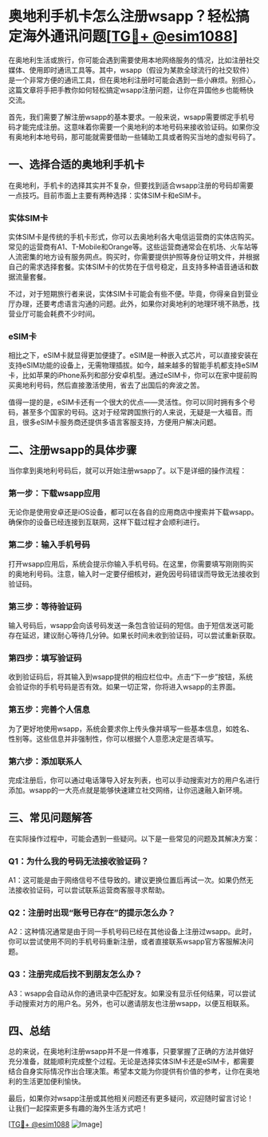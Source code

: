 # 奥地利手机卡怎么注册wsapp？轻松搞定海外通讯问题[[TG💪+ @esim1088](https://t.me/s/esim1088)]

在奥地利生活或旅行，你可能会遇到需要使用本地网络服务的情况，比如注册社交媒体、使用即时通讯工具等。其中，wsapp（假设为某款全球流行的社交软件）是一个非常方便的通讯工具，但在奥地利注册时可能会遇到一些小麻烦。别担心，这篇文章将手把手教你如何轻松搞定wsapp注册问题，让你在异国他乡也能畅快交流。

首先，我们需要了解注册wsapp的基本要求。一般来说，wsapp需要绑定手机号码才能完成注册。这意味着你需要一个奥地利的本地号码来接收验证码。如果你没有奥地利本地号码，那可能就需要借助一些辅助工具或者购买当地的虚拟号码了。

## 一、选择合适的奥地利手机卡

在奥地利，手机卡的选择其实并不复杂，但要找到适合wsapp注册的号码却需要一点技巧。目前市面上主要有两种选择：实体SIM卡和eSIM卡。

### 实体SIM卡
实体SIM卡是传统的手机卡形式，你可以去奥地利各大电信运营商的实体店购买。常见的运营商有A1、T-Mobile和Orange等。这些运营商通常会在机场、火车站等人流密集的地方设有服务网点。购买时，你需要提供护照等身份证明文件，并根据自己的需求选择套餐。实体SIM卡的优势在于信号稳定，且支持多种语音通话和数据流量套餐。

不过，对于短期旅行者来说，实体SIM卡可能会有些不便。毕竟，你得亲自到营业厅办理，还要考虑语言沟通的问题。此外，如果你对奥地利的地理环境不熟悉，找营业厅可能会耗费不少时间。

### eSIM卡
相比之下，eSIM卡就显得更加便捷了。eSIM是一种嵌入式芯片，可以直接安装在支持eSIM功能的设备上，无需物理插拔。如今，越来越多的智能手机都支持eSIM卡，比如苹果的iPhone系列和部分安卓机型。通过eSIM卡，你可以在家中提前购买奥地利号码，然后直接激活使用，省去了出国后的奔波之苦。

值得一提的是，eSIM卡还有一个很大的优点——灵活性。你可以同时拥有多个号码，甚至多个国家的号码。这对于经常跨国旅行的人来说，无疑是一大福音。而且，很多eSIM卡服务商还提供多语言客服支持，方便用户解决问题。

## 二、注册wsapp的具体步骤

当你拿到奥地利号码后，就可以开始注册wsapp了。以下是详细的操作流程：

### 第一步：下载wsapp应用
无论你是使用安卓还是iOS设备，都可以在各自的应用商店中搜索并下载wsapp。确保你的设备已经连接到互联网，这样下载过程才会顺利进行。

### 第二步：输入手机号码
打开wsapp应用后，系统会提示你输入手机号码。在这里，你需要填写刚刚购买的奥地利号码。注意，输入时一定要仔细核对，避免因号码错误而导致无法接收到验证码。

### 第三步：等待验证码
输入号码后，wsapp会向该号码发送一条包含验证码的短信。由于短信发送可能存在延迟，建议耐心等待几分钟。如果长时间未收到验证码，可以尝试重新获取。

### 第四步：填写验证码
收到验证码后，将其输入到wsapp提供的相应栏位中。点击“下一步”按钮，系统会验证你的手机号码是否有效。如果一切正常，你将进入wsapp的主界面。

### 第五步：完善个人信息
为了更好地使用wsapp，系统会要求你上传头像并填写一些基本信息，如姓名、性别等。这些信息并非强制性，你可以根据个人意愿决定是否填写。

### 第六步：添加联系人
完成注册后，你可以通过电话簿导入好友列表，也可以手动搜索对方的用户名进行添加。wsapp的一大亮点就是能够快速建立社交网络，让你迅速融入新环境。

## 三、常见问题解答

在实际操作过程中，可能会遇到一些疑问。以下是一些常见的问题及其解决方案：

### Q1：为什么我的号码无法接收验证码？
A1：这可能是由于网络信号不佳导致的。建议更换位置后再试一次。如果仍然无法接收验证码，可以尝试联系运营商客服寻求帮助。

### Q2：注册时出现“账号已存在”的提示怎么办？
A2：这种情况通常是由于同一手机号码已经在其他设备上注册过wsapp。此时，你可以尝试使用不同的手机号码重新注册，或者直接联系wsapp官方客服解决问题。

### Q3：注册完成后找不到朋友怎么办？
A3：wsapp会自动从你的通讯录中匹配好友。如果没有显示任何结果，可以尝试手动搜索对方的用户名。另外，也可以邀请朋友也注册wsapp，以便互相联系。

## 四、总结

总的来说，在奥地利注册wsapp并不是一件难事，只要掌握了正确的方法并做好充分准备，就能顺利完成整个过程。无论是选择实体SIM卡还是eSIM卡，都需要结合自身实际情况作出合理决策。希望本文能为你提供有价值的参考，让你在奥地利的生活更加便利愉快。

最后，如果你对wsapp注册或其他相关问题还有更多疑问，欢迎随时留言讨论！让我们一起探索更多有趣的海外生活方式吧！

[[TG💪+ @esim1088](https://t.me/s/esim1088) ![Image](https://i.postimg.cc/4NQfJmqS/Snipaste-2025-05-13-00-14-12.png)]
